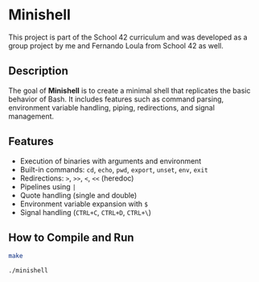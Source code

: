 # Minishell

This project is part of the School 42 curriculum and was developed as a group project by me and Fernando Loula from School 42 as well.

## Description

The goal of **Minishell** is to create a minimal shell that replicates the basic behavior of Bash. It includes features such as command parsing, environment variable handling, piping, redirections, and signal management.

## Features

<ul>
  <li>Execution of binaries with arguments and environment</li>
  <li>Built-in commands: <code>cd</code>, <code>echo</code>, <code>pwd</code>, <code>export</code>, <code>unset</code>, <code>env</code>, <code>exit</code></li>
  <li>Redirections: <code>&gt;</code>, <code>&gt;&gt;</code>, <code>&lt;</code>, <code>&lt;&lt;</code> (heredoc)</li>
  <li>Pipelines using <code>|</code></li>
  <li>Quote handling (single and double)</li>
  <li>Environment variable expansion with <code>$</code></li>
  <li>Signal handling (<code>CTRL+C</code>, <code>CTRL+D</code>, <code>CTRL+\</code>)</li>
</ul>

## How to Compile and Run

```bash
make

./minishell
